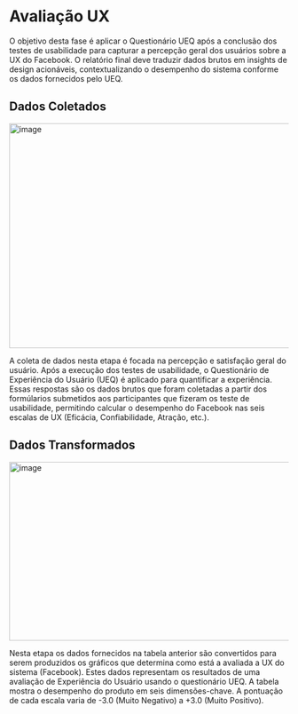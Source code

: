 # Avaliação UX
O objetivo desta fase é aplicar o Questionário UEQ após a conclusão dos testes de usabilidade para capturar a percepção geral dos usuários sobre a UX do Facebook. O relatório final deve traduzir dados brutos em insights de design acionáveis, contextualizando o desempenho do sistema conforme os dados fornecidos pelo UEQ.

## Dados Coletados
<img width="600" height="405" alt="image" src="https://github.com/user-attachments/assets/4557f03f-b567-4f00-8665-7a75f5a1a190" />

A coleta de dados nesta etapa é focada na percepção e satisfação geral do usuário.
Após a execução dos testes de usabilidade, o Questionário de Experiência do Usuário (UEQ) é aplicado para quantificar a experiência.
Essas respostas são os dados brutos que foram coletadas a partir dos formúlarios submetidos aos participantes que fizeram os teste de usabilidade, permitindo calcular o desempenho do Facebook nas seis escalas de UX (Eficácia, Confiabilidade, Atração, etc.).

## Dados Transformados 
<img width="1315" height="322" alt="image" src="https://github.com/user-attachments/assets/ae12b7e8-eb23-4f9e-b13e-2c3314c45230" />

Nesta etapa os dados fornecidos na tabela anterior são convertidos para serem produzidos os gráficos que determina como está a avaliada a UX do sistema (Facebook). Estes dados representam os resultados de uma avaliação de Experiência do Usuário usando o questionário UEQ. A tabela mostra o desempenho do produto em seis dimensões-chave. A pontuação de cada escala varia de -3.0 (Muito Negativo) a +3.0 (Muito Positivo).
